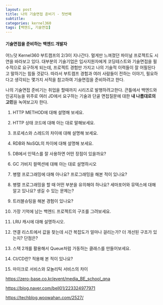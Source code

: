 ```yaml
---
layout: post
title: 나의 기술면접 준비기 - 첫번째
subtitle:
categories: kernel360
tags: [백엔드, 기술면접]
---
```


#### 기술면접을 준비하는 백엔드 개발자

어느덧 Kernel360 부트캠프의 2/3이 지나간다. 멀게만 느껴졌던 파이널 프로젝트도 시연을 바라보고 있다. 대부분의 기술기업은 입사지원자에게 코딩테스트와 기술면접을 필수적으로 요구하게 되는데, 프로젝트 경험만 가지고 나의 기술적 이력들이 잘 어필된다고 말하기는 힘들 것같다. 따라서 부트캠프 경험과 여러 사람들이 전하는 이야기, 필요하다고 생각되는 몇가지 서적을 참고하여 기술면접을 준비하려고 한다.

나의 기술면접 준비기는 취업을 할때까지 시리즈로 발행하려고한다. 큰틀에서 백엔드와 인공지능을 위주로 여러 JD에서 요구하는 기술과 단골 면접질문에 대한 **내 나름대로의 고민**을 녹여보고자 한다.

1. HTTP METHOD에 대해 설명해 보세요.

2. HTTP 상태 코드에 대해 아는 대로 말해보세요.

3. 프로세스와 스레드의 차이에 대해 설명해 보세요.

4. RDB와 NoSQL의 차이에 대해 설명해 보세요.

5. DB에서 인덱스를 잘 사용하면 어떤 장점이 있을까요?

6. GC 가비지 컬렉션에 대해 아는 대로 설명하시오

7. 병렬 프로그래밍에 대해 아나요? 프로그래밍을 해본 적이 있나요?

8. 병렬 프로그래밍을 할 때 어떤 부분을 유의해야 하나요? 세마포어와 뮤텍스에 대해 알고 있나요? 생길 수 있는 문제는?

9. 트러블슈팅을 해본 경험이 있나요?

10. 가장 기억에 남는 백엔드 프로젝트의 구조를 그려보세요.

11. LRU 캐시에 대해 설명하시오.

12. 연결 리스트에서 값을 찾는데 시간 복잡도가 얼마나 걸리는가? 더 개선된 구조가 있는지? 단점은?

13. 스택 2개를 활용해서 Queue처럼 가동하는 클래스를 만들어보세요.

14. CI/CD란? 적용해 본 적이 있나요?

15. 마이크로 서비스와 모놀리틱 서비스의 차이

https://zero-base.co.kr/event/media_BE_school_qna

https://blog.naver.com/bell01/223324977971

https://techblog.woowahan.com/2527/

